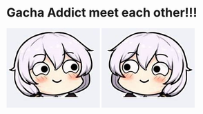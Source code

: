 <html>
  <head>
    <title>Life is a misery</title>
  </head>
  
  <body>
    <h1>Gacha Addict meet each other!!!</h1>
    <img src="OIP2.jpg" width="216" height="184" src="OIP.jpg" width="216" height="184">
    <img src="OIP.jpg" width="216" height="184">
  </body>
</html>
